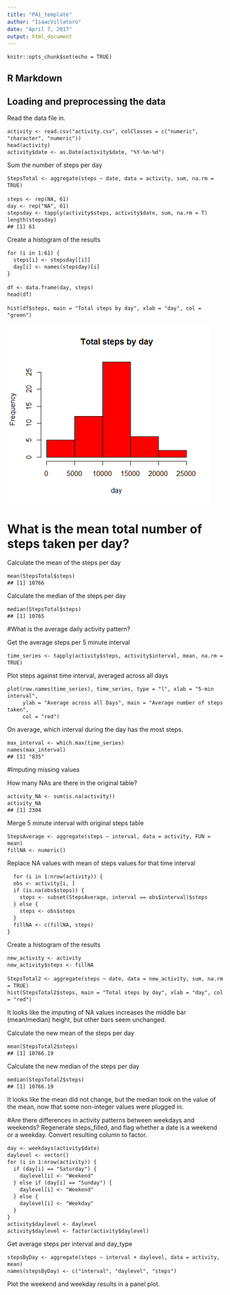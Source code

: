 ```yaml
---
title: "PA1_template"
author: "IsaacVillatoro"
date: "April 7, 2017"
output: html_document
---
```


```{r setup, include=FALSE}
knitr::opts_chunk$set(echo = TRUE)
```

## R Markdown

## Loading and preprocessing the data

Read the data file in.
```{r readfile}
activity <- read.csv("activity.csv", colClasses = c("numeric", "character", "numeric"))
head(activity)
activity$date <- as.Date(activity$date, "%Y-%m-%d")

```

Sum the number of steps per day
```{r summarize/day}
StepsTotal <- aggregate(steps ~ date, data = activity, sum, na.rm = TRUE)

steps <- rep(NA, 61)
day <- rep("NA", 61)
stepsday <- tapply(activity$steps, activity$date, sum, na.rm = T)
length(stepsday)
## [1] 61
```

Create a histogram of the results
```{r histogram}
for (i in 1:61) {
  steps[i] <- stepsday[[i]]
  day[i] <- names(stepsday)[i]
}

df <- data.frame(day, steps)
head(df)

hist(df$steps, main = "Total steps by day", xlab = "day", col = "green")
```
![Sample panel plot](figure/Rplot1.png) 

# What is the mean total number of steps taken per day?
Calculate the mean of the steps per day
```{r means_steps/day}
mean(StepsTotal$steps)
## [1] 10766
```
Calculate the median of the steps per day
```{r median_steps/day}
median(StepsTotal$steps)
## [1] 10765
```

#What is the average daily activity pattern?

Get the average steps per 5 minute interval
```{r avg_5_min}
time_series <- tapply(activity$steps, activity$interval, mean, na.rm = TRUE)
```
Plot steps against time interval, averaged across all days
```{r plot_interval}
plot(row.names(time_series), time_series, type = "l", xlab = "5-min interval", 
     ylab = "Average across all Days", main = "Average number of steps taken", 
     col = "red")
```

On average, which interval during the day has the most steps.
```{r max_interval}
max_interval <- which.max(time_series)
names(max_interval)
## [1] "835"
```

#Imputing missing values

How many NAs are there in the original table?
```{r NAs}
activity_NA <- sum(is.na(activity))
activity_NA
## [1] 2304
```

Merge 5 minute interval with original steps table
```{r merge}
StepsAverage <- aggregate(steps ~ interval, data = activity, FUN = mean)
fillNA <- numeric()
```

Replace NA values with mean of steps values for that time interval
```{r replace_na}
  for (i in 1:nrow(activity)) {
  obs <- activity[i, ]
  if (is.na(obs$steps)) {
    steps <- subset(StepsAverage, interval == obs$interval)$steps
  } else {
    steps <- obs$steps
  }
  fillNA <- c(fillNA, steps)
}
```

Create a histogram of the results
```{r new_hist}
new_activity <- activity
new_activity$steps <- fillNA

StepsTotal2 <- aggregate(steps ~ date, data = new_activity, sum, na.rm = TRUE)
hist(StepsTotal2$steps, main = "Total steps by day", xlab = "day", col = "red")
```

It looks like the imputing of NA values increases the middle bar (mean/median) height, but other bars seem unchanged.


Calculate the new mean of the steps per day
```{r new_means_steps/day}
mean(StepsTotal2$steps)
## [1] 10766.19
```
Calculate the new median of the steps per day
```{r new_median_steps/day}
median(StepsTotal2$steps)
## [1] 10766.19
```

It looks like the mean did not change, but the median took on the value of the mean, now that some non-integer values were plugged in. 


#Are there differences in activity patterns between weekdays and weekends?
Regenerate steps_filled, and flag whether a date is a weekend or a weekday.
Convert resulting column to factor.
```{r fill_weekdays}
day <- weekdays(activity$date)
daylevel <- vector()
for (i in 1:nrow(activity)) {
  if (day[i] == "Saturday") {
    daylevel[i] <- "Weekend"
  } else if (day[i] == "Sunday") {
    daylevel[i] <- "Weekend"
  } else {
    daylevel[i] <- "Weekday"
  }
}
activity$daylevel <- daylevel
activity$daylevel <- factor(activity$daylevel)
```

Get average steps per interval and day_type
```{r plot_interva_day_type}
stepsByDay <- aggregate(steps ~ interval + daylevel, data = activity, mean)
names(stepsByDay) <- c("interval", "daylevel", "steps")
```

Plot the weekend and weekday results in a panel plot.
```{r day_type_plot}
